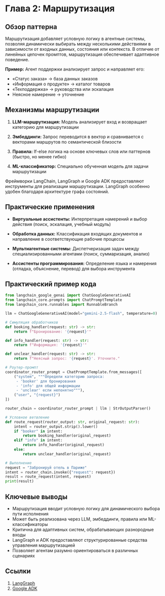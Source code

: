 # Глава 2: Маршрутизация

## Обзор паттерна

Маршрутизация добавляет условную логику в агентные системы, позволяя динамически выбирать между несколькими действиями в зависимости от входных данных, состояния или контекста. В отличие от линейных цепочек промптов, маршрутизация обеспечивает адаптивное поведение.

**Пример:** Агент поддержки анализирует запрос и направляет его:
- «Статус заказа» → база данных заказов
- «Информация о продукте» → каталог товаров
- «Техподдержка» → руководства или эскалация
- Неясное намерение → уточнение

## Механизмы маршрутизации

1. **LLM-маршрутизация:** Модель анализирует вход и возвращает категорию для маршрутизации

2. **Эмбеддинги:** Запрос переводится в вектор и сравнивается с векторами маршрутов по семантической близости

3. **Правила:** If-else логика на основе ключевых слов или паттернов (быстро, но менее гибко)

4. **ML-классификатор:** Специально обученная модель для задачи маршрутизации

Фреймворки LangChain, LangGraph и Google ADK предоставляют инструменты для реализации маршрутизации. LangGraph особенно удобен благодаря архитектуре графа состояний.

## Практические применения

- **Виртуальные ассистенты:** Интерпретация намерений и выбор действия (поиск, эскалация, учебный модуль)

- **Обработка данных:** Классификация входящих документов и направление в соответствующие рабочие процессы

- **Мультиагентные системы:** Диспетчеризация задач между специализированными агентами (поиск, суммаризация, анализ)

- **Ассистенты программирования:** Определение языка и намерения (отладка, объяснение, перевод) для выбора инструмента

## Практический пример кода

```python
from langchain_google_genai import ChatGoogleGenerativeAI
from langchain_core.prompts import ChatPromptTemplate
from langchain_core.runnables import RunnableBranch

llm = ChatGoogleGenerativeAI(model="gemini-2.5-flash", temperature=0)

# Симуляция обработчиков
def booking_handler(request: str) -> str:
    return f"Бронирование: '{request}'"

def info_handler(request: str) -> str:
    return f"Информация: '{request}'"

def unclear_handler(request: str) -> str:
    return f"Неясный запрос: '{request}'. Уточните."

# Роутер-промпт
coordinator_router_prompt = ChatPromptTemplate.from_messages([
    ("system", """Определи категорию запроса:
     - 'booker' для бронирования
     - 'info' для общей информации
     - 'unclear' если непонятно"""),
    ("user", "{request}")
])

router_chain = coordinator_router_prompt | llm | StrOutputParser()

# Условное ветвление
def route_request(router_output: str, original_request: str):
    intent = router_output.strip().lower()
    if "booker" in intent:
        return booking_handler(original_request)
    elif "info" in intent:
        return info_handler(original_request)
    else:
        return unclear_handler(original_request)

# Выполнение
request = "Забронируй отель в Париже"
intent = router_chain.invoke({"request": request})
result = route_request(intent, request)
print(result)
```

## Ключевые выводы

- Маршрутизация вводит условную логику для динамического выбора пути исполнения
- Может быть реализована через LLM, эмбеддинги, правила или ML-классификаторы
- Критична для адаптивных систем, обрабатывающих разнородные входы
- LangGraph и ADK предоставляют структурированные средства управления маршрутизацией
- Позволяет агентам разумно ориентироваться в различных сценариях

## Ссылки

1. [LangGraph](https://www.langchain.com/)
2. [Google ADK](https://google.github.io/adk-docs/)
